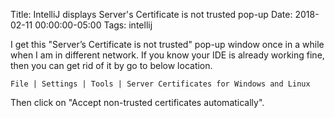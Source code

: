 Title: IntelliJ displays Server's Certificate is not trusted pop-up
Date: 2018-02-11 00:00:00-05:00
Tags: intellij



I get this "Server’s Certificate is not trusted" pop-up window once in a
while when I am in different network. If you know your IDE is already
working fine, then you can get rid of it by go to below location.

`File | Settings | Tools | Server Certificates for Windows and Linux`

Then click on "Accept non-trusted certificates automatically".

